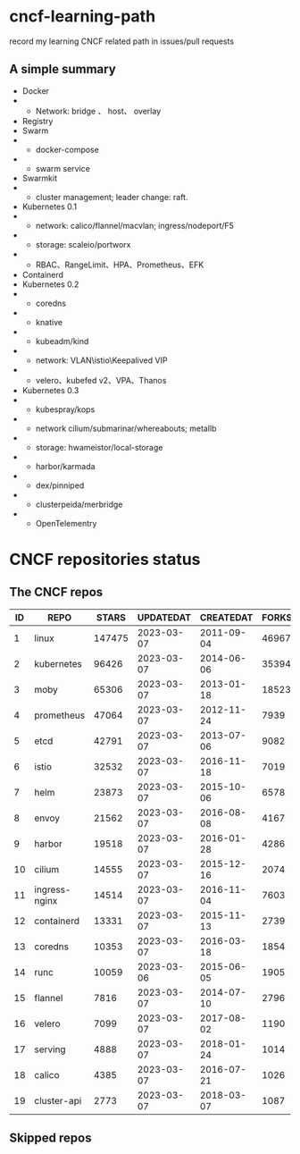 # cncf-learning-path
record my learning CNCF related path in issues/pull requests

## A simple summary
- Docker
- - Network: bridge 、 host、 overlay
- Registry
- Swarm
- - docker-compose
- - swarm service
- Swarmkit
- - cluster management; leader change: raft.
- Kubernetes 0.1
- - network: calico/flannel/macvlan; ingress/nodeport/F5
- - storage: scaleio/portworx
- - RBAC、RangeLimit、HPA、Prometheus、EFK
- Containerd
- Kubernetes 0.2
- - coredns
- - knative
- - kubeadm/kind
- - network: VLAN\istio\Keepalived VIP
- - velero、kubefed v2、VPA、Thanos
- Kubernetes 0.3
- - kubespray/kops
- - network cilium/submarinar/whereabouts; metallb
- - storage: hwameistor/local-storage
- - harbor/karmada
- - dex/pinniped
- - clusterpeida/merbridge
- - OpenTelementry

# CNCF repositories status
<!--START_SECTION:github_repos-->
## The CNCF repos
| ID |     REPO      | STARS  | UPDATEDAT  | CREATEDAT  | FORKSCOUNT |
|----|---------------|--------|------------|------------|------------|
|  1 | linux         | 147475 | 2023-03-07 | 2011-09-04 |      46967 |
|  2 | kubernetes    |  96426 | 2023-03-07 | 2014-06-06 |      35394 |
|  3 | moby          |  65306 | 2023-03-07 | 2013-01-18 |      18523 |
|  4 | prometheus    |  47064 | 2023-03-07 | 2012-11-24 |       7939 |
|  5 | etcd          |  42791 | 2023-03-07 | 2013-07-06 |       9082 |
|  6 | istio         |  32532 | 2023-03-07 | 2016-11-18 |       7019 |
|  7 | helm          |  23873 | 2023-03-07 | 2015-10-06 |       6578 |
|  8 | envoy         |  21562 | 2023-03-07 | 2016-08-08 |       4167 |
|  9 | harbor        |  19518 | 2023-03-07 | 2016-01-28 |       4286 |
| 10 | cilium        |  14555 | 2023-03-07 | 2015-12-16 |       2074 |
| 11 | ingress-nginx |  14514 | 2023-03-07 | 2016-11-04 |       7603 |
| 12 | containerd    |  13331 | 2023-03-07 | 2015-11-13 |       2739 |
| 13 | coredns       |  10353 | 2023-03-07 | 2016-03-18 |       1854 |
| 14 | runc          |  10059 | 2023-03-06 | 2015-06-05 |       1905 |
| 15 | flannel       |   7816 | 2023-03-07 | 2014-07-10 |       2796 |
| 16 | velero        |   7099 | 2023-03-07 | 2017-08-02 |       1190 |
| 17 | serving       |   4888 | 2023-03-07 | 2018-01-24 |       1014 |
| 18 | calico        |   4385 | 2023-03-07 | 2016-07-21 |       1026 |
| 19 | cluster-api   |   2773 | 2023-03-07 | 2018-03-07 |       1087 |



## Skipped repos
<!--END_SECTION:github_repos-->
